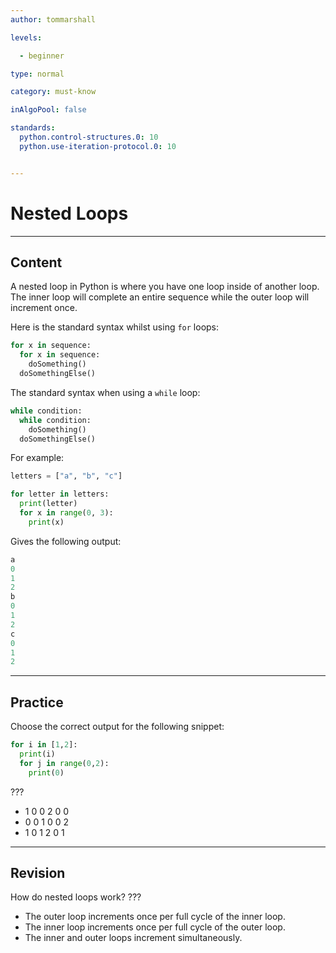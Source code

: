 ```yaml
---
author: tommarshall

levels:

  - beginner

type: normal

category: must-know

inAlgoPool: false

standards:
  python.control-structures.0: 10
  python.use-iteration-protocol.0: 10


---
```


# Nested Loops

---
## Content

A nested loop in Python is where you have one loop inside of another loop. The inner loop will complete an entire sequence while the outer loop will increment once.

Here is the standard syntax whilst using `for` loops:

```python
for x in sequence:
  for x in sequence:
    doSomething()
  doSomethingElse()
```
The standard syntax when using a `while` loop:
```python
while condition:
  while condition:
    doSomething()
  doSomethingElse()
```
For example:

```python
letters = ["a", "b", "c"]

for letter in letters:
  print(letter)
  for x in range(0, 3):
    print(x)
```
Gives the following output:

```python
a
0
1
2
b
0
1
2
c
0
1
2
```

---
## Practice

Choose the correct output for the following snippet:

```python
for i in [1,2]:
  print(i)
  for j in range(0,2):
    print(0)

```

???

* 1 0 0 2 0 0
* 0 0 1 0 0 2
* 1 0 1 2 0 1


---
## Revision

How do nested loops work?
???


* The outer loop increments once per full cycle of the inner loop.
* The inner loop increments once per full cycle of the outer loop.
* The inner and outer loops increment simultaneously.
